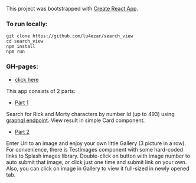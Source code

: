 This project was bootstrapped with [Create React App](https://github.com/facebook/create-react-app).

### To run locally:

```
git clone https://github.com/lu4ezar/search_view
cd search_view
npm install
npm run
```

### GH-pages:

* [click here](https://lu4ezar.github.io/)

This app consists of 2 parts: 

* [Part 1](https://lu4ezar.github.io/search)

Search for Rick and Morty characters by number Id (up to 493) using [graphql endpoint](https://rickandmortyapi.com/).
View result in simple Card component.

* [Part 2](https://lu4ezar.github.io/gallery)

Enter Url to an image and enjoy your own little Gallery (3 picture in a row).
For convenience, there is TestImages component with some hard-coded links to Splash images library.
Double-click on button with image number to auto submit that image, or click just one time and submit link on your own.
Also, you can click on image in Gallery to view it full-sized in newly opened tab.
